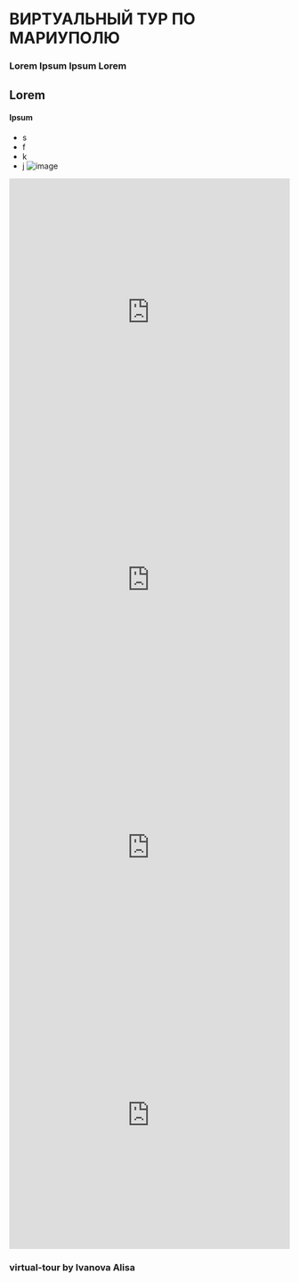 # ВИРТУАЛЬНЫЙ ТУР ПО МАРИУПОЛЮ

### Lorem Ipsum Ipsum Lorem
## Lorem
#### Ipsum

- s
- f
- k
- j
![image](https://m.ostro.org/upload/iblock/14e/010203.jpg)

<iframe width="100%" height="480px" src="https://poly.google.com/view/5xY-3lkPLrR/embed?chrome=min" frameborder="0" style="border:none;" allowvr="yes" allow="vr; xr; accelerometer; magnetometer; gyroscope; autoplay;" allowfullscreen mozallowfullscreen="true" webkitallowfullscreen="true" onmousewheel="" ></iframe>





<iframe width="100%" height="480px" src="https://poly.google.com/view/8OJs7kPeZZy/embed?chrome=min" frameborder="0" style="border:none;" allowvr="yes" allow="vr; xr; accelerometer; magnetometer; gyroscope; autoplay;" allowfullscreen mozallowfullscreen="true" webkitallowfullscreen="true" onmousewheel="" ></iframe>


<iframe width="100%" height="480px" src="https://poly.google.com/view/fVw6sbpmujE/embed?chrome=min" frameborder="0" style="border:none;" allowvr="yes" allow="vr; xr; accelerometer; magnetometer; gyroscope; autoplay;" allowfullscreen mozallowfullscreen="true" webkitallowfullscreen="true" onmousewheel="" ></iframe>

<iframe width="100%" height="480px" src="https://poly.google.com/view/3gO1GLllVCH/embed?chrome=min" frameborder="0" style="border:none;" allowvr="yes" allow="vr; xr; accelerometer; magnetometer; gyroscope; autoplay;" allowfullscreen mozallowfullscreen="true" webkitallowfullscreen="true" onmousewheel="" ></iframe>

### virtual-tour by Ivanova Alisa
